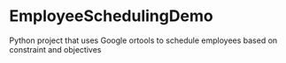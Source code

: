 # EmployeeSchedulingDemo
Python project that uses Google ortools to schedule employees based on constraint and objectives
